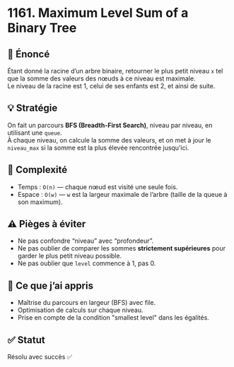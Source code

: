 # 1161. Maximum Level Sum of a Binary Tree

## 📝 Énoncé
Étant donné la racine d’un arbre binaire, retourner le plus petit niveau `x` tel que la somme des valeurs des nœuds à ce niveau est maximale.  
Le niveau de la racine est 1, celui de ses enfants est 2, et ainsi de suite.

## 💡 Stratégie
On fait un parcours **BFS (Breadth-First Search)**, niveau par niveau, en utilisant une `queue`.  
À chaque niveau, on calcule la somme des valeurs, et on met à jour le `niveau_max` si la somme est la plus élevée rencontrée jusqu’ici.

## 🧠 Complexité
- Temps : `O(n)` — chaque nœud est visité une seule fois.
- Espace : `O(w)` — `w` est la largeur maximale de l’arbre (taille de la queue à son maximum).

## ⚠️ Pièges à éviter
- Ne pas confondre “niveau” avec “profondeur”.
- Ne pas oublier de comparer les sommes **strictement supérieures** pour garder le plus petit niveau possible.
- Ne pas oublier que `level` commence à 1, pas 0.

## 💬 Ce que j’ai appris
- Maîtrise du parcours en largeur (BFS) avec file.
- Optimisation de calculs sur chaque niveau.
- Prise en compte de la condition "smallest level" dans les égalités.

## ✅ Statut
Résolu avec succès ✅